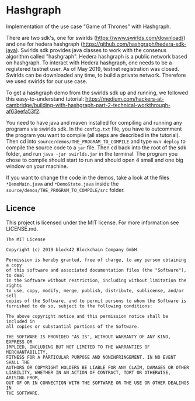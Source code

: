 # Hashgraph

Implementation of the use case "Game of Thrones" with Hashgraph.

There are two sdk's, one for swirlds (https://www.swirlds.com/download/) and one for hedera hashgraph (https://github.com/hashgraph/hedera-sdk-java).
Swirlds sdk provides java classes to work with the consenus algorithm called "hashgraph". Hedera hashgraph is a public network based on hashgraph. To interact with Hedera hashgraph, one needs to be a registered testnet user. As of May 2019, testnet registration was closed. Swirlds can be downloaded any time, to build a private network. Therefore we used swirlds for our use case.

To get a hashgraph demo from the swirlds sdk up and running, we followed this easy-to-understand tutorial: https://medium.com/hackers-at-cambridge/building-with-hashgraph-part-2-technical-workthrough-af63eefa53f2.

You need to have java and maven installed for compiling and running any programs via swirlds sdk. In the `config.txt` file, you have to outcomment the program you want to compile (all steps are described in the tutorial). Then cd into `source/demos/THE_PROGRAM_TO_COMPILE` and type `mvn deploy` to compile the source code to a `jar` file. Then cd back into the root of the sdk folder, and run `java -jar swirlds.jar` in the terminal. The program you chose to compile should start to run and should open 4 small and one big window on your machine.

If you want to change the code in the demos, take a look at the files `*DemoMain.java` and `*DemoState.java` inside the
`source/demos/THE_PROGRAM_TO_COMPILE/src` folder.

## Licence

This project is licensed under the MIT license. For more information see LICENSE.md.

```
The MIT License

Copyright (c) 2019 block42 Blockchain Company GmbH

Permission is hereby granted, free of charge, to any person obtaining a copy
of this software and associated documentation files (the "Software"), to deal
in the Software without restriction, including without limitation the rights
to use, copy, modify, merge, publish, distribute, sublicense, and/or sell
copies of the Software, and to permit persons to whom the Software is
furnished to do so, subject to the following conditions:

The above copyright notice and this permission notice shall be included in
all copies or substantial portions of the Software.

THE SOFTWARE IS PROVIDED "AS IS", WITHOUT WARRANTY OF ANY KIND, EXPRESS OR
IMPLIED, INCLUDING BUT NOT LIMITED TO THE WARRANTIES OF MERCHANTABILITY,
FITNESS FOR A PARTICULAR PURPOSE AND NONINFRINGEMENT. IN NO EVENT SHALL THE
AUTHORS OR COPYRIGHT HOLDERS BE LIABLE FOR ANY CLAIM, DAMAGES OR OTHER
LIABILITY, WHETHER IN AN ACTION OF CONTRACT, TORT OR OTHERWISE, ARISING FROM,
OUT OF OR IN CONNECTION WITH THE SOFTWARE OR THE USE OR OTHER DEALINGS IN
THE SOFTWARE.
```
